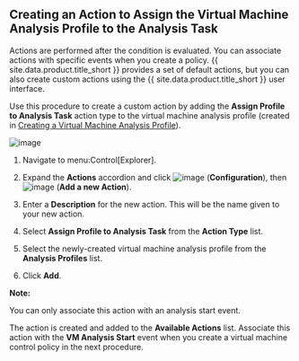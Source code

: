 ## Creating an Action to Assign the Virtual Machine Analysis Profile to the Analysis Task

Actions are performed after the condition is evaluated. You can
associate actions with specific events when you create a policy.
{{ site.data.product.title_short }} provides a set of default actions, but you can also
create custom actions using the {{ site.data.product.title_short }} user interface.

Use this procedure to create a custom action by adding the **Assign
Profile to Analysis Task** action type to the virtual machine analysis
profile (created in [Creating a Virtual Machine Analysis Profile](#creating-a-virtual-machine-analysis-profile)).

![image](../images/create-custom-action.png)

1.  Navigate to menu:Control\[Explorer\].

2.  Expand the **Actions** accordion and click
    ![image](../images/1847.png) (**Configuration**), then
    ![image](../images/1862.png) (**Add a new Action**).

3.  Enter a **Description** for the new action. This will be the name
    given to your new action.

4.  Select **Assign Profile to Analysis Task** from the **Action Type**
    list.

5.  Select the newly-created virtual machine analysis profile from the
    **Analysis Profiles** list.

6.  Click **Add**.

**Note:**

You can only associate this action with an analysis start event.

The action is created and added to the **Available Actions** list.
Associate this action with the **VM Analysis Start** event when you create a virtual machine control policy in the next procedure.
